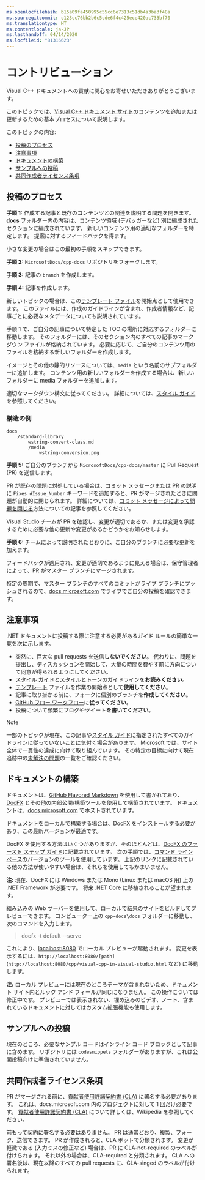 ```yaml
---
ms.openlocfilehash: b15a09fa450995c55cc6e7313c51db4a3ba3f48a
ms.sourcegitcommit: c123cc76bb2b6c5cde6f4c425ece420ac733bf70
ms.translationtype: HT
ms.contentlocale: ja-JP
ms.lasthandoff: 04/14/2020
ms.locfileid: "81316623"
---
```

# <a name="contributing"></a>コントリビューション

Visual C++ ドキュメントへの貢献に関心をお寄せいただきありがとうございます。

このトピックでは、[Visual C++ ドキュメント サイト](https://docs.microsoft.com/cpp)のコンテンツを追加または更新するための基本プロセスについて説明します。

このトピックの内容:

- [投稿のプロセス](#process-for-contributing)
- [注意事項](#dos-and-donts)
- [ドキュメントの構築](#building-the-docs)
- [サンプルへの投稿](#contributing-to-samples)
- [共同作成者ライセンス条項](#contributor-license-agreement)

## <a name="process-for-contributing"></a>投稿のプロセス

**手順 1:** 作成する記事と既存のコンテンツとの関連を説明する問題を開きます。
**docs** フォルダー内の内容は、コンテンツ領域 (デバッガーなど) 別に編成されたセクションに編成されています。 新しいコンテンツ用の適切なフォルダーを特定します。 提案に対するフィードバックを得ます。

小さな変更の場合はこの最初の手順をスキップできます。

**手順 2:** `MicrosoftDocs/cpp-docs` リポジトリをフォークします。

**手順 3:** 記事の `branch` を作成します。

**手順 4:** 記事を作成します。

新しいトピックの場合は、この[テンプレート ファイル](./styleguide/template.md)を開始点として使用できます。 このファイルには、作成のガイドラインが含まれ、作成者情報など、記事ごとに必要なメタデータについても説明されています。

手順 1 で、ご自分の記事について特定した TOC の場所に対応するフォルダーに移動します。
そのフォルダーには、そのセクション内のすべての記事のマークダウン ファイルが格納されています。 必要に応じて、ご自分のコンテンツ用のファイルを格納する新しいフォルダーを作成します。

イメージとその他の静的リソースについては、`media` という名前のサブフォルダーに追加します。 コンテンツ用の新しいフォルダーを作成する場合は、新しいフォルダーに media フォルダーを追加します。

適切なマークダウン構文に従ってください。 詳細については、[スタイル ガイド](./styleguide/template.md)を参照してください。

### <a name="example-structure"></a>構造の例

```
docs
    /standard-library
        wstring-convert-class.md
        /media
            wstring-conversion.png
```

**手順 5:** ご自分のブランチから `MicrosoftDocs/cpp-docs/master` に Pull Request (PR) を送信します。

PR が既存の問題に対処している場合は、コミット メッセージまたは PR の説明に `Fixes #Issue_Number` キーワードを追加すると、PR がマージされたときに問題が自動的に閉じられます。 詳細については、[コミット メッセージによって問題を閉じる](https://help.github.com/articles/closing-issues-via-commit-messages/)方法についての記事を参照してください。

Visual Studio チームが PR を確認し、変更が適切であるか、または変更を承認するために必要な他の更新や変更があるかどうかをお知らせします。

**手順 6:** チームによって説明されたとおりに、ご自分のブランチに必要な更新を加えます。

フィードバックが適用され、変更が適切であるように見える場合は、保守管理者によって、PR がマスター ブランチにマージされます。

特定の周期で、マスター ブランチのすべてのコミットがライブ ブランチにプッシュされるので、[docs.microsoft.com](https://docs.microsoft.com/cpp/) でライブでご自分の投稿を確認できます。

## <a name="dos-and-donts"></a>注意事項

.NET ドキュメントに投稿する際に注意する必要があるガイド ルールの簡単な一覧を次に示します。

- 突然に、巨大な pull requests を送信**しないでください**。 代わりに、問題を提出し、ディスカッションを開始して、大量の時間を費やす前に方向について同意が得られるようにしてください。
- [スタイル ガイド](./styleguide/template.md)と[スタイルとトーン](./styleguide/voice-tone.md)のガイドラインを**お読みください**。
- [テンプレート](./styleguide/template.md) ファイルを作業の開始点として**使用してください**。
- 記事に取り掛かる前に、フォークに個別のブランチを**作成してください**。
- [GitHub フロー ワークフロー](https://guides.github.com/introduction/flow/)に**従ってください**。
- 投稿について頻繁にブログやツイート**を書いてください**。

> [!NOTE]
> 一部のトピックが現在、この記事や[スタイル ガイド](./styleguide/template.md)に指定されたすべてのガイドラインに従っていないことに気付く場合があります。 Microsoft では、サイト全体で一貫性の達成に向けて取り組んでいます。 その特定の目標に向けて現在追跡中の[未解決の問題](https://github.com/MicrosoftDocs/cpp-docs/issues?q=is%3Aissue+is%3Aopen+label%3Aguidelines-adherence)の一覧をご確認ください。

## <a name="building-the-docs"></a>ドキュメントの構築

ドキュメントは、[GitHub Flavored Markdown](https://help.github.com/categories/writing-on-github/) を使用して書かれており、[DocFX](https://dotnet.github.io/docfx/) とその他の内部公開/構築ツールを使用して構築されています。 ドキュメントは、[docs.microsoft.com](https://docs.microsoft.com/) でホストされています。

ドキュメントをローカルで構築する場合は、[DocFX](https://dotnet.github.io/docfx/) をインストールする必要があり、この最新バージョンが最適です。

DocFX を使用する方法はいくつかありますが、そのほとんどは、[DocFX のファースト ステップ ガイド](https://dotnet.github.io/docfx/tutorial/docfx_getting_started.html)に記載されています。 次の手順では、[コマンド ライン ベース](https://dotnet.github.io/docfx/tutorial/docfx_getting_started.html#2-use-docfx-as-a-command-line-tool)のバージョンのツールを使用しています。 上記のリンクに記載されている他の方法が使いやすい場合は、それらを使用してもかまいません。

**注:** 現在、DocFX には Windows または Mono (Linux または macOS 用) 上の .NET Framework が必要です。 将来 .NET Core に移植されることが望まれます。

組み込みの Web サーバーを使用して、ローカルで結果のサイトをビルドしてプレビューできます。 コンピューター上の `cpp-docs\docs` フォルダーに移動し、次のコマンドを入力します。

> docfx -t default --serve

これにより、[localhost:8080](http://localhost:8080) でローカル プレビューが起動されます。 変更を表示するには、`http://localhost:8080/[path]` (`http://localhost:8080/cpp/visual-cpp-in-visual-studio.html` など) に移動します。

**注:** ローカル プレビューには現在のところテーマが含まれないため、ドキュメント サイト内とルック アンド フィールが同じになりません。 この操作については修正中です。 プレビューでは表示されない、埋め込みのビデオ、ノート、含まれているドキュメントに対してはカスタム拡張機能も使用します。

## <a name="contributing-to-samples"></a>サンプルへの投稿

現在のところ、必要なサンプル コードはインライン コード ブロックとして記事に含めます。 リポジトリには `codesnippets` フォルダーがありますが、これは公開投稿向けに準備されていません。

## <a name="contributor-license-agreement"></a>共同作成者ライセンス条項

PR がマージされる前に、[貢献者使用許諾契約書 (CLA)](LICENSE) に署名する必要があります。 これは、docs.microsoft.com 内のプロジェクトに対して 1 回だけ必要です。 [貢献者使用許諾契約書 (CLA)](https://en.wikipedia.org/wiki/Contributor_License_Agreement) について詳しくは、Wikipedia を参照してください。

前もって契約に署名する必要はありません。 PR は通常どおり、複製、フォーク、送信できます。 PR が作成されると、CLA ボットで分類されます。 変更が軽微である (入力ミスの修正など) 場合は、PR に CLA-not-required のラベルが付けられます。 それ以外の場合は、CLA-required と分類されます。 CLA への署名後は、現在以降のすべての pull requests に、CLA-singed のラベルが付けられます。
